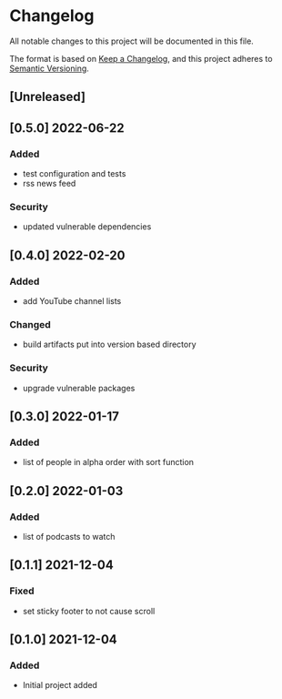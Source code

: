 # Changelog

All notable changes to this project will be documented in this file.

The format is based on [Keep a Changelog](https://keepachangelog.com/en/1.0.0/),
and this project adheres to [Semantic Versioning](https://semver.org/spec/v2.0.0.html).

## [Unreleased]

## [0.5.0] 2022-06-22

### Added

- test configuration and tests
- rss news feed

### Security

- updated vulnerable dependencies

## [0.4.0] 2022-02-20

### Added

- add YouTube channel lists

### Changed

- build artifacts put into version based directory

### Security

- upgrade vulnerable packages

## [0.3.0] 2022-01-17

### Added

- list of people in alpha order with sort function

## [0.2.0] 2022-01-03

### Added

- list of podcasts to watch

## [0.1.1] 2021-12-04

### Fixed

- set sticky footer to not cause scroll

## [0.1.0] 2021-12-04

### Added

- Initial project added
